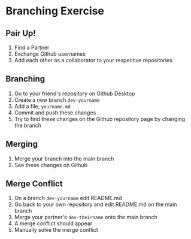 # Branching Exercise

## Pair Up!
1. Find a Partner
2. Exchange Github usernames
3. Add each other as a collaborator to your respective repositories

## Branching
1. Go to your friend's repository on Github Desktop
2. Create a new branch `dev-yourname`
3. Add a file, `yourname.md`
4. Commit and push these changes
5. Try to find these changes on the Github repository page by changing the branch

## Merging
1. Merge your branch into the main branch
2. See these changes on Github

## Merge Conflict
1. On a branch `dev-yourname` edit README.md
2. Go back to your own repository and edit README.md on the main branch
3. Merge your partner's `dev-theirname` onto the main branch
4. A merge conflict should appear
5. Manually solve the merge conflict